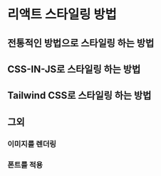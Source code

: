 # 리액트 스타일링 방법

## 전통적인 방법으로 스타일링 하는 방법

## CSS-IN-JS로 스타일링 하는 방법

## Tailwind CSS로 스타일링 하는 방법

## 그외

### 이미지를 렌더링

### 폰트를 적용
